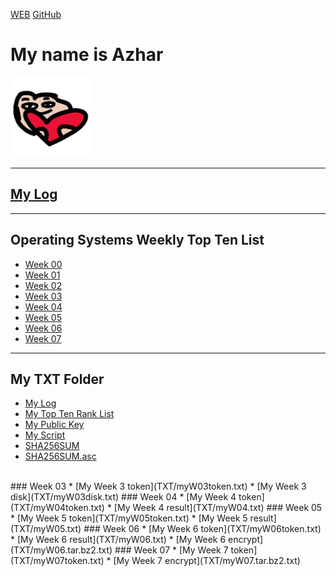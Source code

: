 ---
---

[WEB](https://azhar81.github.io/os202/)
[GitHub](https://github.com/azhar81/os202/)

# My name is Azhar <br>
<img src="heart.png" width="128">
<hr>

## [My Log](TXT/mylog.txt) <br>
<hr>

## Operating Systems Weekly Top Ten List
* [Week 00](W00/)
* [Week 01](W01/)
* [Week 02](W02/)
* [Week 03](W03/)
* [Week 04](W04/)
* [Week 05](W05/)
* [Week 06](W06/)
* [Week 07](W07/)
<hr>

## My TXT Folder
* [My Log](TXT/mylog.txt)
* [My Top Ten Rank List](TXT/myrank.txt)
* [My Public Key](TXT/mypubkey.txt)
* [My Script](TXT/myscript.sh)
* [SHA256SUM](TXT/SHA256SUM)
* [SHA256SUM.asc](TXT/SHA256SUM.asc)
<br>
### Week 03
* [My Week 3 token](TXT/myW03token.txt)
* [My Week 3 disk](TXT/myW03disk.txt)
### Week 04
* [My Week 4 token](TXT/myW04token.txt)
* [My Week 4 result](TXT/myW04.txt)
### Week 05
* [My Week 5 token](TXT/myW05token.txt)
* [My Week 5 result](TXT/myW05.txt)
### Week 06
* [My Week 6 token](TXT/myW06token.txt)
* [My Week 6 result](TXT/myW06.txt)
* [My Week 6 encrypt](TXT/myW06.tar.bz2.txt)
### Week 07
* [My Week 7 token](TXT/myW07token.txt)
* [My Week 7 encrypt](TXT/myW07.tar.bz2.txt)
